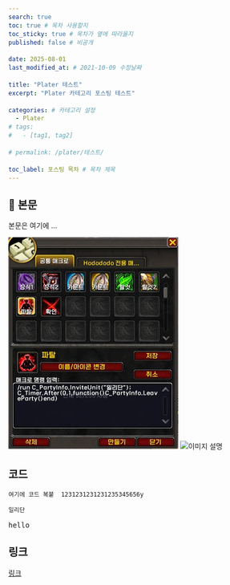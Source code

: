 ```yaml
---
search: true
toc: true # 목차 사용할지
toc_sticky: true # 목차가 옆에 따라올지
published: false # 비공개

date: 2025-08-01
last_modified_at: # 2021-10-09 수정날짜

title: "Plater 테스트"
excerpt: "Plater 카테고리 포스팅 테스트"

categories: # 카테고리 설정
  - Plater
# tags:
#   - [tag1, tag2]

# permalink: /plater/테스트/

toc_label: 포스팅 목차 # 목차 제목
---
```


## 🦥 본문

본문은 여기에 ...

![이미지 설명](/assets/img/wow/wowdata/partyleave/1.webp)
![이미지 설명](http://dsky3313.github.io/1.png)

## 코드
```  
여기에 코드 복붙  1231231231231235345656y
```  

`일리단` <!--글자강조-->

<kbd>hello</kbd>

## 링크
[링크](https://community.algolia.com/jekyll-algolia/options.html)
